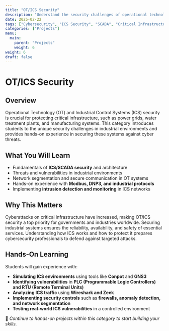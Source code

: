 ```yaml
---
title: "OT/ICS Security"
description: "Understand the security challenges of operational technology (OT) and industrial control systems (ICS), and learn how to protect critical infrastructure."
date: 2025-02-22
tags: ["Cybersecurity", "ICS Security", "SCADA", "Critical Infrastructure", "Industrial Security"]
categories: ["Projects"]
menu:
  main:
    parent: "Projects"
    weight: 6
weight: 6
draft: false
---
```


# OT/ICS Security

## Overview
Operational Technology (OT) and Industrial Control Systems (ICS) security is crucial for protecting critical infrastructure, such as power grids, water treatment plants, and manufacturing systems. This category introduces students to the unique security challenges in industrial environments and provides hands-on experience in securing these systems against cyber threats.

## What You Will Learn
- Fundamentals of **ICS/SCADA security** and architecture  
- Threats and vulnerabilities in industrial environments  
- Network segmentation and secure communication in OT systems  
- Hands-on experience with **Modbus, DNP3, and industrial protocols**  
- Implementing **intrusion detection and monitoring** in ICS networks  

## Why This Matters
Cyberattacks on critical infrastructure have increased, making OT/ICS security a top priority for governments and industries worldwide. Securing industrial systems ensures the reliability, availability, and safety of essential services. Understanding how ICS works and how to protect it prepares cybersecurity professionals to defend against targeted attacks.

## Hands-On Learning
Students will gain experience with:  
- **Simulating ICS environments** using tools like **Conpot** and **GNS3**  
- **Identifying vulnerabilities** in **PLC (Programmable Logic Controllers) and RTU (Remote Terminal Units)**  
- **Analyzing ICS traffic** using **Wireshark and Zeek**  
- **Implementing security controls** such as **firewalls, anomaly detection, and network segmentation**  
- **Testing real-world ICS vulnerabilities** in a controlled environment  

🔗 *Continue to hands-on projects within this category to start building your skills.*

